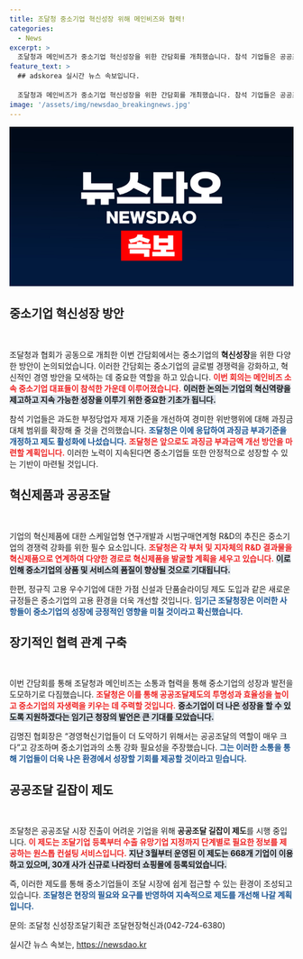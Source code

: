 ```yaml
---
title: 조달청 중소기업 혁신성장 위해 메인비즈와 협력!
categories:
  - News
excerpt: >
  조달청과 메인비즈가 중소기업 혁신성장을 위한 간담회를 개최했습니다. 참석 기업들은 공공조달 제도 개편을 요청하며, 혁신제품 판로 확장을 위한 다양한 방안 논의. 조달청은 소통과 협력을 통해 중소기업의 성장과 효율성 제고를 약속했습니다.
feature_text: >
  ## adskorea 실시간 뉴스 속보입니다.

  조달청과 메인비즈가 중소기업 혁신성장을 위한 간담회를 개최했습니다. 참석 기업들은 공공조달 제도 개편을 요청하며, 혁신제품 판로 확장을 위한 다양한 방안 논의. 조달청은 소통과 협력을 통해 중소기업의 성장과 효율성 제고를 약속했습니다.
image: '/assets/img/newsdao_breakingnews.jpg'
---
```


<p><img src="/assets/img/newsdao_breakingnews.jpg" alt="adskorea 속보" /></p>

<h2 data-ke-size="size26">중소기업 혁신성장 방안</h2>

<p data-ke-size="size16">&nbsp;</p>

<p>조달청과 협회가 공동으로 개최한 이번 간담회에서는 중소기업의 <b>혁신성장</b>을 위한 다양한 방안이 논의되었습니다. 이러한 간담회는 중소기업의 글로벌 경쟁력을 강화하고, 혁신적인 경영 방안을 모색하는 데 중요한 역할을 하고 있습니다. <b><span style="color: #ee2323;">이번 회의는 메인비즈 소속 중소기업 대표들이 참석한 가운데 이루어졌습니다.</span></b> <b><span style="background-color: #21538527;">이러한 논의는 기업의 혁신역량을 제고하고 지속 가능한 성장을 이루기 위한 중요한 기초가 됩니다.</span></b></p>

<p>참석 기업들은 과도한 부정당업자 제재 기준을 개선하여 경미한 위반행위에 대해 과징금 대체 범위를 확장해 줄 것을 건의했습니다. <b><span style="color: #1a5490;">조달청은 이에 응답하여 과징금 부과기준을 개정하고 제도 활성화에 나섰습니다.</span></b> <b><span style="color: #ee2323;">조달청은 앞으로도 과징금 부과금액 개선 방안을 마련할 계획입니다.</span></b> 이러한 노력이 지속된다면 중소기업들 또한 안정적으로 성장할 수 있는 기반이 마련될 것입니다.</p>

<h2 data-ke-size="size26">혁신제품과 공공조달</h2>

<p data-ke-size="size16">&nbsp;</p>

<p>기업의 혁신제품에 대한 스케일업형 연구개발과 시범구매연계형 R&amp;D의 추진은 중소기업의 경쟁력 강화를 위한 필수 요소입니다. <b><span style="color: #ee2323;">조달청은 각 부처 및 지자체의 R&amp;D 결과물을 혁신제품으로 연계하여 다양한 경로로 혁신제품을 발굴할 계획을 세우고 있습니다.</span></b> <b><span style="background-color: #21538527;">이로 인해 중소기업의 상품 및 서비스의 품질이 향상될 것으로 기대됩니다.</span></b> </p>

<p>한편, 정규직 고용 우수기업에 대한 가점 신설과 단품슬라이딩 제도 도입과 같은 새로운 규정들은 중소기업의 고용 환경을 더욱 개선할 것입니다. <b><span style="color: #1a5490;">임기근 조달청장은 이러한 사항들이 중소기업의 성장에 긍정적인 영향을 미칠 것이라고 확신했습니다.</span></b> </p>

<h2 data-ke-size="size26">장기적인 협력 관계 구축</h2>

<p data-ke-size="size16">&nbsp;</p>

<p>이번 간담회를 통해 조달청과 메인비즈는 소통과 협력을 통해 중소기업의 성장과 발전을 도모하기로 다짐했습니다. <b><span style="color: #ee2323;">조달청은 이를 통해 공공조달제도의 투명성과 효율성을 높이고 중소기업의 자생력을 키우는 데 주력할 것입니다.</span></b> <b><span style="background-color: #21538527;">중소기업이 더 나은 성장을 할 수 있도록 지원하겠다는 임기근 청장의 발언은 큰 기대를 모았습니다.</span></b></p>

<p>김명진 협회장은 “경영혁신기업들이 더 도약하기 위해서는 공공조달의 역할이 매우 크다”고 강조하며 중소기업과의 소통 강화 필요성을 주장했습니다. <b><span style="color: #1a5490;">그는 이러한 소통을 통해 기업들이 더욱 나은 환경에서 성장할 기회를 제공할 것이라고 믿습니다.</span></b></p>

<h2 data-ke-size="size26">공공조달 길잡이 제도</h2>

<p data-ke-size="size16">&nbsp;</p>

<p>조달청은 공공조달 시장 진출이 어려운 기업을 위해 <b>공공조달 길잡이 제도</b>를 시행 중입니다. <b><span style="color: #ee2323;">이 제도는 조달기업 등록부터 수출 유망기업 지정까지 단계별로 필요한 정보를 제공하는 원스톱 컨설팅 서비스입니다.</span></b> <b><span style="background-color: #21538527;">지난 3월부터 운영된 이 제도는 668개 기업이 이용하고 있으며, 30개 사가 신규로 나라장터 쇼핑몰에 등록되었습니다.</span></b></p>

<p>즉, 이러한 제도를 통해 중소기업들이 조달 시장에 쉽게 접근할 수 있는 환경이 조성되고 있습니다. <b><span style="color: #1a5490;">조달청은 현장의 필요와 요구를 반영하여 지속적으로 제도를 개선해 나갈 계획입니다.</span></b></p>

<p>문의: 조달청 신성장조달기획관 조달현장혁신과(042-724-6380)</p>
실시간 뉴스 속보는, <a href="https://newsdao.kr" rel="dofollow">https://newsdao.kr</a>


